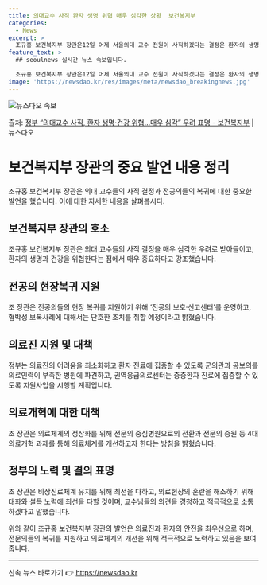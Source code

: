 ```yaml
---
title: 의대교수 사직 환자 생명 위협 매우 심각한 상황  보건복지부
categories:
  - News
excerpt: >
  조규홍 보건복지부 장관은12일 어제 서울의대 교수 전원이 사직하겠다는 결정은 환자의 생명과 건강을 위협하는 …
feature_text: >
  ## seoulnews 실시간 뉴스 속보입니다.

  조규홍 보건복지부 장관은12일 어제 서울의대 교수 전원이 사직하겠다는 결정은 환자의 생명과 건강을 위협하는 …
image: 'https://newsdao.kr/res/images/meta/newsdao_breakingnews.jpg'
---
```


![뉴스다오 속보](https://newsdao.kr/res/images/meta/newsdao_breakingnews.jpg)

<p>출처: <a href="https://newsdao.kr/3322" rel="dofollow">정부 “의대교수 사직, 환자 생명·건강 위협…매우 심각” 우려 표명 - 보건복지부</a> | 뉴스다오</p>

<h1>보건복지부 장관의 중요 발언 내용 정리</h1>
<p data-ke-size="size16">조규홍 보건복지부 장관은 의대 교수들의 사직 결정과 전공의들의 복귀에 대한 중요한 발언을 했습니다. 이에 대한 자세한 내용을 살펴봅시다.</p>

<h2 data-ke-size="size26">보건복지부 장관의 호소</h2>
<p data-ke-size="size16">조규홍 보건복지부 장관은 의대 교수들의 사직 결정을 매우 심각한 우려로 받아들이고, 환자의 생명과 건강을 위협한다는 점에서 매우 중요하다고 강조했습니다.</p>

<h2 data-ke-size="size26">전공의 현장복귀 지원</h2>
<p data-ke-size="size16">조 장관은 전공의들의 현장 복귀를 지원하기 위해 ‘전공의 보호·신고센터’를 운영하고, 협박성 보복사례에 대해서는 단호한 조치를 취할 예정이라고 밝혔습니다.</p>

<h2 data-ke-size="size26">의료진 지원 및 대책</h2>
<p data-ke-size="size16">정부는 의료진의 어려움을 최소화하고 환자 진료에 집중할 수 있도록 군의관과 공보의를 의료인력이 부족한 병원에 파견하고, 권역응급의료센터는 중증환자 진료에 집중할 수 있도록 지원사업을 시행할 계획입니다.</p>

<h2 data-ke-size="size26">의료개혁에 대한 대책</h2>
<p data-ke-size="size16">조 장관은 의료체계의 정상화를 위해 전문의 중심병원으로의 전환과 전문의 증원 등 4대 의료개혁 과제를 통해 의료체계를 개선하고자 한다는 방침을 밝혔습니다.</p>

<h2 data-ke-size="size26">정부의 노력 및 결의 표명</h2>
<p data-ke-size="size16">조 장관은 비상진료체계 유지를 위해 최선을 다하고, 의료현장의 혼란을 해소하기 위해 대화와 설득 노력에 최선을 다할 것이며, 교수님들의 의견을 경청하고 적극적으로 소통하겠다고 말했습니다.</p>
<p data-ke-size="size16">위와 같이 조규홍 보건복지부 장관의 발언은 의료진과 환자의 안전을 최우선으로 하며, 전문의들의 복귀를 지원하고 의료체계의 개선을 위해 적극적으로 노력하고 있음을 보여줍니다.</p>

<hr>
<p data-ke-size="size16"></p> 

신속 뉴스 바로가기 👉 <a href="https://newsdao.kr" rel="dofollow">https://newsdao.kr</a>


